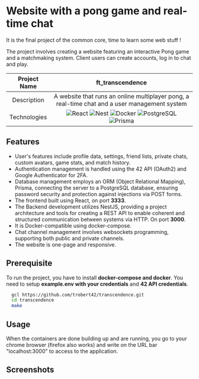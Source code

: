 # Website with a pong game and real-time chat

It is the final project of the common core, time to learn some web stuff !

The project involves creating a website featuring an interactive Pong game and a matchmaking system. Client users can create accounts, log in to chat and play.


|    Project Name    |                                                                       ft_transcendence                                                                      |
| :----------------: | :-------------------------------------------------------------------------------------------------------------------------------------------------: |
|    Description     |       A website that runs an online multiplayer pong, a real-time chat and a user management system                                       |
|    Technologies    |  <img alt="React" src="https://img.shields.io/badge/React-20232a.svg?logo=react&logoColor=%2361DAFB"> <img alt="Nest" src="https://img.shields.io/badge/nestjs-%23E0234E.svg?logo=nestjs&logoColor=white"> <img alt="Docker" src="https://img.shields.io/badge/docker-%230db7ed.svg?logo=docker&logoColor=white"> <img alt="PostgreSQL" src ="https://img.shields.io/badge/PostgreSQL-316192.svg?logo=postgresql&logoColor=white"> <img alt="Prisma" src="https://img.shields.io/badge/Prisma-3982CE?logo=Prisma&logoColor=white"> |

## Features 
- User's features include profile data, settings, friend lists, private chats, custom avatars, game stats, and match history.
- Authentication management is handled using the 42 API (OAuth2) and Google Authenticator for 2FA.
- Database management employs an ORM (Object Relational Mapping), Prisma, connecting the server to a PostgreSQL database, ensuring password security and protection against injections via POST forms.
- The frontend built using React, on port __3333__.
- The Backend development utilizes NestJS, providing a project architecture and tools for creating a REST API to enable coherent and structured communication between systems via HTTP. On port __3000__.
- It is Docker-compatible using docker-compose.
- Chat channel management involves websockets programming, supporting both public and private channels.
- The website is one-page and responsive.


## Prerequisite

To run the project, you have to install __docker-compose and docker__. You need to setup __example.env with your credentials__ and __42 API credentials__.


```bash
  gcl https://github.com/trobert42/transcendence.git
  cd transcendence
  make
```

## Usage

When the containers are done building up and are running, you go to your chrome browser (firefox also works) and write on the URL bar "localhost:3000" to access to the application.

## Screenshots
